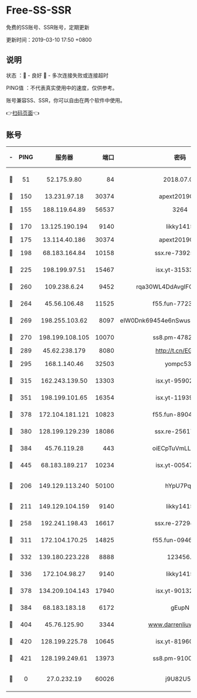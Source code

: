 # Free-SS-SSR

免费的SS账号、SSR账号，定期更新

更新时间：2019-03-10 17:50 +0800

## 说明

状态     ：🙂 - 良好 🙁 - 多次连接失败或连接超时

PING值   ：不代表真实使用中的速度，仅供参考。

账号兼容SS、SSR，你可以自由在两个软件中使用。

👉[扫码页面](https://liesauer.github.io/Free-SS-SSR/)👈

## 账号

|-|PING|服务器|端口|密码|加密方式|区域|
|:----:|:----:|:-----:|-----:|:----:|:----:|:----:|
|🙂|51|52.175.9.80|84|2018.07.07|chacha20-ietf-poly1305|HK|
|🙂|150|13.231.97.18|30374|apext2019006|chacha20|JP|
|🙂|155|188.119.64.89|56537|3264|aes-256-cfb|RU|
|🙂|170|13.125.190.194|9140|likky1415|aes-256-cfb|KR|
|🙂|175|13.114.40.186|30374|apext2019006|chacha20|JP|
|🙂|198|68.183.164.84|10158|ssx.re-73925133|aes-256-cfb|US|
|🙂|225|198.199.97.51|15467|isx.yt-31533637|aes-256-cfb|US|
|🙂|260|109.238.6.24|9452|rqa30WL4DdAvgIFG6Fs3znzTa|aes-256-cfb|FR|
|🙂|264|45.56.106.48|11525|f55.fun-77233289|aes-256-cfb|US|
|🙂|269|198.255.103.62|8097|eIW0Dnk69454e6nSwuspv9DmS201tQ0D|aes-256-cfb|US|
|🙂|270|198.199.108.105|10070|ss8.pm-47824837|aes-256-cfb|US|
|🙂|289|45.62.238.179|8080|http://t.cn/EGJIyrl|rc4-md5|CA|
|🙂|295|168.1.140.46|32503|yompc535|aes-256-cfb|AU|
|🙂|315|162.243.139.50|13303|isx.yt-95902908|aes-256-cfb|US|
|🙂|351|198.199.101.65|16354|isx.yt-11939901|aes-256-cfb|US|
|🙂|378|172.104.181.121|10823|f55.fun-89043009|aes-256-cfb|SG|
|🙂|380|128.199.129.239|18086|ssx.re-25617968|aes-256-cfb|SG|
|🙂|384|45.76.119.28|443|oiECpTuVmLLxk4Ts|aes-256-cfb|AU|
|🙂|445|68.183.189.217|10234|isx.yt-00547115|aes-256-cfb|SG|
|🙂|206|149.129.113.240|50100|hYpU7PqP|chacha20-ietf-poly1305|CN|
|🙂|211|149.129.104.159|9140|likky1415|aes-256-cfb|HK|
|🙂|258|192.241.198.43|16617|ssx.re-27294223|aes-256-cfb|US|
|🙂|311|172.104.170.25|14825|f55.fun-09460253|aes-256-cfb|SG|
|🙂|332|139.180.223.228|8888|123456..|aes-256-cfb|JP|
|🙂|336|172.104.98.27|9140|likky1415|aes-256-cfb|JP|
|🙂|378|134.209.104.143|17940|isx.yt-90132176|aes-256-cfb|SG|
|🙂|384|68.183.183.18|6172|gEupN|aes-256-cfb|SG|
|🙂|404|45.76.125.90|3344|www.darrenliuwei.com|aes-256-cfb|AU|
|🙂|420|128.199.225.78|10645|isx.yt-81960461|aes-256-cfb|SG|
|🙁|421|128.199.249.61|13973|ss8.pm-91003173|aes-256-cfb|SG|
|🙁|0|27.0.232.19|60026|j9U82U53|xchacha20-ietf-poly1305|HK|
